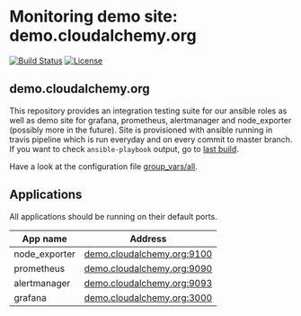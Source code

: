 Monitoring demo site: demo.cloudalchemy.org
===========================================

[![Build Status](https://travis-ci.org/cloudalchemy/demo-site.svg?branch=master)](https://travis-ci.org/cloudalchemy/demo-site) [![License](https://img.shields.io/badge/license-MIT%20License-brightgreen.svg)](https://opensource.org/licenses/MIT)

demo.cloudalchemy.org
---------------------

This repository provides an integration testing suite for our ansible roles as well as demo site for grafana, prometheus, alertmanager and node_exporter (possibly more in the future).
Site is provisioned with ansible running in travis pipeline which is run everyday and on every commit to master branch. If you want to check `ansible-playbook` output, go to [last build](https://travis-ci.org/cloudalchemy/demo-site).

Have a look at the configuration file [group_vars/all](group_vars/all).

Applications
------------

All applications should be running on their default ports.

| App name      | Address                                                         |
|---------------|-----------------------------------------------------------------|
| node_exporter | [demo.cloudalchemy.org:9100](http://demo.cloudalchemy.org:9100) |
| prometheus    | [demo.cloudalchemy.org:9090](http://demo.cloudalchemy.org:9090) |
| alertmanager  | [demo.cloudalchemy.org:9093](http://demo.cloudalchemy.org:9093) |
| grafana       | [demo.cloudalchemy.org:3000](http://demo.cloudalchemy.org:3000) |

